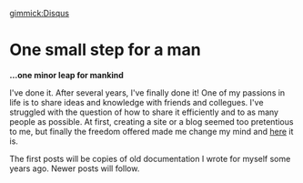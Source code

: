 [gimmick:Disqus](artchitecture)

One small step for a man
======================

**...one minor leap for mankind**

I've done it. After several years, I've finally done it! One of my passions in life is to share ideas and knowledge with friends and collegues. I've struggled with the question of how to share it efficiently and to as many people as possible. At first, creating a site or a blog seemed too pretentious to me, but finally the freedom offered made me change my mind and [here](http://art.chitectu.re) it is.

The first posts will be copies of old documentation I wrote for myself some years ago. Newer posts will follow.
